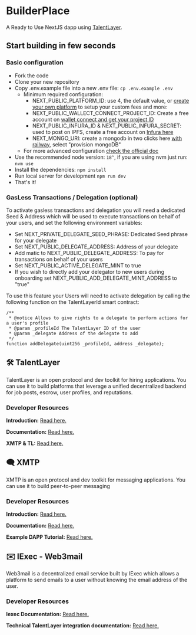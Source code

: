 # BuilderPlace

A Ready to Use NextJS dapp using [TalentLayer](https://docs.talentlayer.org/).

## Start building in few seconds

### Basic configuration
- Fork the code
- Clone your new repository
- Copy .env.example file into a new .env file: `cp .env.example .env`
    - Minimum required configuration:
        - NEXT_PUBLIC_PLATFORM_ID: use 4, the default value, or [create your own platform](https://docs.talentlayer.org/get-a-platform-id) to setup your custom fees and more:
        - NEXT_PUBLIC_WALLECT_CONNECT_PROJECT_ID: Create a free account on [wallet connect and get your project ID](https://cloud.walletconnect.com/)
        - NEXT_PUBLIC_INFURA_ID & NEXT_PUBLIC_INFURA_SECRET: used to post on IPFS, create a free account on [Infura here](https://www.infura.io/product/ipfs)
        - NEXT_MONGO_URI: create a mongodb in two clicks here [with railway](https://railway.app), select "provision mongoDB"
    - For more advanced configuration [check the official doc](https://docs.talentlayer.org/technical-guides/builderplace-setup)
- Use the recommended node version: `18^`, if you are using nvm just run: `nvm use`
- Install the dependencies: `npm install`
- Run local server for development `npm run dev`
- That's it!

### GasLess Transactions / Delegation (optional)
To activate gasless transactions and delegation you will need a dedicated Seed & Address which will be used to execute transactions on behalf of your users, and set the following environment variables:

- Set NEXT_PRIVATE_DELEGATE_SEED_PHRASE: Dedicated Seed phrase for your delegate
- Set NEXT_PUBLIC_DELEGATE_ADDRESS: Address of your delegate
- Add matic to NEXT_PUBLIC_DELEGATE_ADDRESS: To pay for transactions on behalf of your users
- Set NEXT_PUBLIC_ACTIVE_DELEGATE_MINT to true
- If you wish to directly add your delegator to new users during onboarding set NEXT_PUBLIC_ADD_DELEGATE_MINT_ADDRESS to "true"

To use this feature your Users will need to activate delegation by calling the following function on the TalentLayerId smart contract:
```solidity
/**
 * @notice Allows to give rights to a delegate to perform actions for a user's profile
 * @param _profileId The TalentLayer ID of the user
 * @param _delegate Address of the delegate to add
 */
function addDelegate(uint256 _profileId, address _delegate);
``` 

## 🛠️ TalentLayer

TalentLayer is an open protocol and dev toolkit for hiring applications. You can use it to build platforms that leverage a unified decentralized backend for job posts, escrow, user profiles, and reputations.

### Developer Resources

**Introduction:** [Read here.](https://docs.talentlayer.org/)

**Documentation:** [Read here.](https://docs.talentlayer.org/technical-guides)

**XMTP & TL:** [Read here.](https://docs.talentlayer.org/technical-guides/messaging/integrating-xmtp)

## 🗨 XMTP

XMTP is an open protocol and dev toolkit for messaging applications. You can use it to build peer-to-peer messaging

### Developer Resources

**Introduction:** [Read here.](https://xmtp.org/docs/dev-concepts/introduction)

**Documentation:** [Read here.](https://xmtp.org/docs/dev-concepts/start-building)

**Example DAPP Tutorial:** [Read here.](https://xmtp.org/docs/client-sdk/javascript/tutorials/build-an-xmtp-hello-world-app)

## ✉️ IExec - Web3mail

Web3mail is a decentralized email service built by IExec which allows a platform to send emails to a user without knowing the email address of the user.

### Developer Resources

**Iexec Documentation:** [Read here.](https://tools.docs.iex.ec/tools/dataprotector)

**Technical TalentLayer integration documentation:** [Read here.](https://docs.talentlayer.org/third-party-modules/iexec-web3mail)
